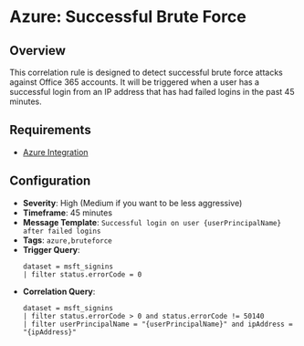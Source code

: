 # Azure: Successful Brute Force

## Overview

This correlation rule is designed to detect successful brute force attacks against Office 365 accounts. It will be triggered when a user has a successful login from an IP address that has had failed logins in the past 45 minutes.

## Requirements

- [Azure Integration](/integrations/azure)

## Configuration

- **Severity**: High (Medium if you want to be less aggressive)
- **Timeframe**: 45 minutes
- **Message Template**: `Successful login on user {userPrincipalName} after failed logins`
- **Tags**: `azure,bruteforce`
- **Trigger Query**:
  ```rql
  dataset = msft_signins
  | filter status.errorCode = 0
  ```
- **Correlation Query**:
  ```rql
  dataset = msft_signins
  | filter status.errorCode > 0 and status.errorCode != 50140
  | filter userPrincipalName = "{userPrincipalName}" and ipAddress = "{ipAddress}"
  ```
